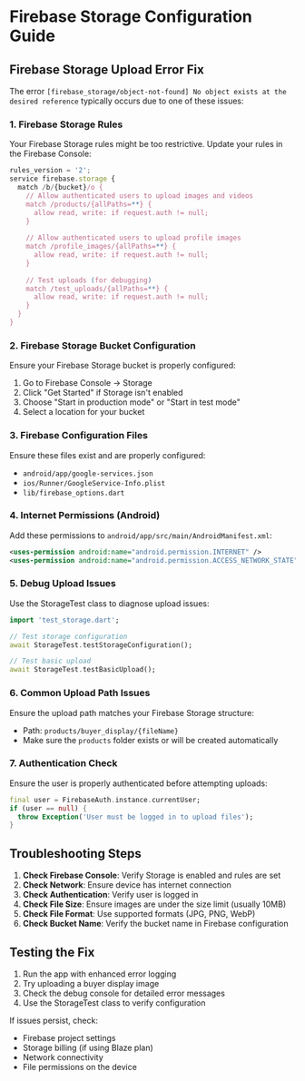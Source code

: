 # Firebase Storage Configuration Guide

## Firebase Storage Upload Error Fix

The error `[firebase_storage/object-not-found] No object exists at the desired reference` typically occurs due to one of these issues:

### 1. Firebase Storage Rules
Your Firebase Storage rules might be too restrictive. Update your rules in the Firebase Console:

```javascript
rules_version = '2';
service firebase.storage {
  match /b/{bucket}/o {
    // Allow authenticated users to upload images and videos
    match /products/{allPaths=**} {
      allow read, write: if request.auth != null;
    }
    
    // Allow authenticated users to upload profile images
    match /profile_images/{allPaths=**} {
      allow read, write: if request.auth != null;
    }
    
    // Test uploads (for debugging)
    match /test_uploads/{allPaths=**} {
      allow read, write: if request.auth != null;
    }
  }
}
```

### 2. Firebase Storage Bucket Configuration
Ensure your Firebase Storage bucket is properly configured:

1. Go to Firebase Console → Storage
2. Click "Get Started" if Storage isn't enabled
3. Choose "Start in production mode" or "Start in test mode"
4. Select a location for your bucket

### 3. Firebase Configuration Files
Ensure these files exist and are properly configured:

- `android/app/google-services.json`
- `ios/Runner/GoogleService-Info.plist`
- `lib/firebase_options.dart`

### 4. Internet Permissions (Android)
Add these permissions to `android/app/src/main/AndroidManifest.xml`:

```xml
<uses-permission android:name="android.permission.INTERNET" />
<uses-permission android:name="android.permission.ACCESS_NETWORK_STATE" />
```

### 5. Debug Upload Issues
Use the StorageTest class to diagnose upload issues:

```dart
import 'test_storage.dart';

// Test storage configuration
await StorageTest.testStorageConfiguration();

// Test basic upload
await StorageTest.testBasicUpload();
```

### 6. Common Upload Path Issues
Ensure the upload path matches your Firebase Storage structure:
- Path: `products/buyer_display/{fileName}`
- Make sure the `products` folder exists or will be created automatically

### 7. Authentication Check
Ensure the user is properly authenticated before attempting uploads:

```dart
final user = FirebaseAuth.instance.currentUser;
if (user == null) {
  throw Exception('User must be logged in to upload files');
}
```

## Troubleshooting Steps

1. **Check Firebase Console**: Verify Storage is enabled and rules are set
2. **Check Network**: Ensure device has internet connection
3. **Check Authentication**: Verify user is logged in
4. **Check File Size**: Ensure images are under the size limit (usually 10MB)
5. **Check File Format**: Use supported formats (JPG, PNG, WebP)
6. **Check Bucket Name**: Verify the bucket name in Firebase configuration

## Testing the Fix

1. Run the app with enhanced error logging
2. Try uploading a buyer display image
3. Check the debug console for detailed error messages
4. Use the StorageTest class to verify configuration

If issues persist, check:
- Firebase project settings
- Storage billing (if using Blaze plan)
- Network connectivity
- File permissions on the device
